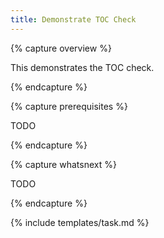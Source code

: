 ```yaml
---
title: Demonstrate TOC Check
---
```


{% capture overview %}

This demonstrates the TOC check.

{% endcapture %}

{% capture prerequisites %}

TODO

{% endcapture %}

{% capture whatsnext %}

TODO

{% endcapture %}

{% include templates/task.md %}

